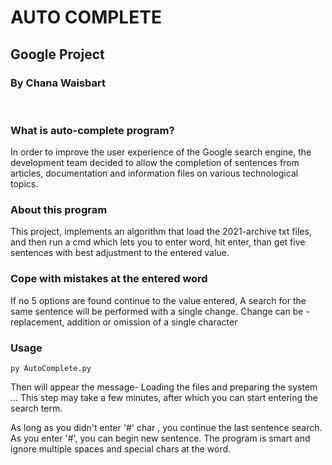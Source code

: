 # **AUTO COMPLETE**
## Google Project
### By Chana Waisbart

<br/>

### **What is auto-complete program?**
In order to improve the user experience of the Google search engine, the development team decided to allow the completion of sentences from articles, documentation and information files on various technological topics.

### **About this program**
This project, implements an algorithm that load the 2021-archive txt files, and then run a cmd which lets you to enter word, hit enter, than get five sentences with best adjustment to the entered value.

### **Cope with mistakes at the entered word**

If no 5 options are found continue to the value entered,
A search for the same sentence will be performed with a single change.
Change can be - replacement, addition or omission of a single character 

### **Usage**
```
py AutoComplete.py 
```
Then will appear the message-
Loading the files and preparing the system ...
This step may take a few minutes, after which you can start entering the search term.

As long as you didn't enter '#' char , you continue the last sentence search. 
As you enter '#', you can begin new sentence.
The program is smart and ignore multiple spaces and special chars at the word.






